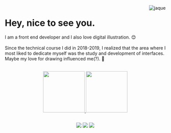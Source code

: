 
<img align="right" alt="jaque" src="https://media.discordapp.net/attachments/715772667290189917/872633363352137768/jaque.gif?width=185&height=185">

# Hey, nice to see you.

I am a front end developer and I also love digital illustration. 😊
<br><br>
Since the technical course I did in 2018-2019, I realized that the area
where I most liked to dedicate myself was the study and development of interfaces. Maybe my love for drawing influenced me(?). 🤔

<br>

<div align="center">
  <a href="https://github.com/jaquelineadan">
  <img height="130em" src="https://github-readme-stats.vercel.app/api/?username=jaquelineadan&theme=dracula&border_radius=6&hide=prs,issues"/>
  <img height="130em" src="https://github-readme-stats.vercel.app/api/top-langs/?username=jaquelineadan&layout=compact&langs_count=7&theme=dracula&border_radius=6"/>
</div>
	
## 
<div align="center"> 
  <a href="https://www.linkedin.com/in/jaquelineadan" target="_blank"><img src="https://img.shields.io/badge/-LinkedIn-%230077B5?style=for-the-badge&logo=linkedin&logoColor=white" target="_blank"></a>
	<a href="https://www.instagram.com/jaqueadan_" target="_blank"><img src="https://img.shields.io/badge/-Instagram-%23E4405F?style=for-the-badge&logo=instagram&logoColor=white" target="_blank"></a>
  <a href = "mailto:jaqueline.adan2002@gmail.com"><img src="https://img.shields.io/badge/-Gmail-%23333?style=for-the-badge&logo=gmail&logoColor=white" target="_blank"></a>
</div>
